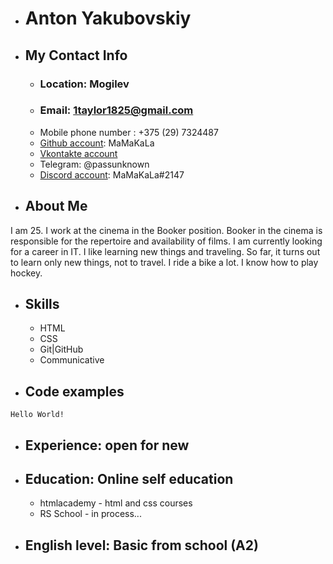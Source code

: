 + # Anton Yakubovskiy

+ ## My Contact Info

    - ### Location: Mogilev
    - ### Email: 1taylor1825@gmail.com
    - Mobile phone number : +375 (29) 7324487
    - [Github account](https://github.com/MaMaKaLa "Github account"): MaMaKaLa
    - [Vkontakte account](https://vk.com/fuckingtoy "VK")
    - Telegram: @passunknown
    - [Discord account](https://discordapp.com/users/374652002828943360 "Discord"): MaMaKaLa#2147

+ ## About Me

I am 25. I work at the cinema in the Booker position. Booker in the cinema is responsible for the repertoire and availability of films. I am currently looking for a career in IT. I like learning new things and traveling. So far, it turns out to learn only new things, not to travel. I ride a bike a lot. I know how to play hockey.

+ ## Skills

    - HTML
    - CSS
    - Git|GitHub
    - Сommunicative

+ ## Code examples
`Hello World!`

+ ## Experience: open for new

+ ## Education: Online self education

    + htmlacademy - html and css courses
    + RS School -  in process...

+ ## English level: Basic from school (A2)